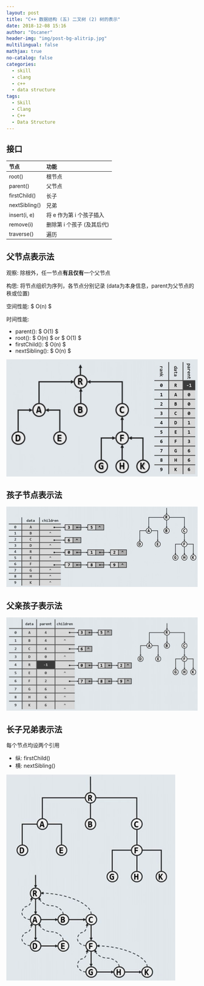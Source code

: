 ```yaml
---
layout: post
title: "C++ 数据结构 (五) 二叉树 (2) 树的表示"
date: 2018-12-08 15:16
author: "Oscaner"
header-img: "img/post-bg-alitrip.jpg"
multilingual: false
mathjax: true
no-catalog: false
categories:
  - skill
  - clang
  - c++
  - data structure
tags:
  - Skill
  - Clang
  - C++
  - Data Structure
---
```


## 接口

| 节点 | 功能 |
| :-- | :-- |
| root() | 根节点 |
| parent() | 父节点 |
| firstChild() | 长子 |
| nextSibling() | 兄弟 |
| insert(i, e) | 将 e 作为第 i 个孩子插入 |
| remove(i) | 删除第 i 个孩子 (及其后代) |
| traverse() | 遍历 |

## 父节点表示法

观察: 除根外，任一节点**有且仅有**一个父节点

构思: 将节点组织为序列，各节点分别记录 (data为本身信息，parent为父节点的秩或位置)

空间性能: $ O(n) $

时间性能:

- parent(): $ O(1) $
- root(): $ O(n) $ or $ O(1) $
- firstChild(): $ O(n) $
- nextSibling(): $ O(n) $

![1.png](/assets/img/in-post/skill/data-structure/post-tree-representation/1.png)

## 孩子节点表示法

![2.png](/assets/img/in-post/skill/data-structure/post-tree-representation/2.png)

## 父亲孩子表示法

![3.png](/assets/img/in-post/skill/data-structure/post-tree-representation/3.png)

## 长子兄弟表示法

每个节点均设两个引用

- 纵: firstChild()
- 横: nextSibling()

![4.png](/assets/img/in-post/skill/data-structure/post-tree-representation/4.png)
